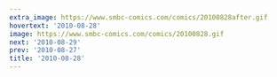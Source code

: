 ```yaml
---
extra_image: https://www.smbc-comics.com/comics/20100828after.gif
hovertext: '2010-08-28'
image: https://www.smbc-comics.com/comics/20100828.gif
next: '2010-08-29'
prev: '2010-08-27'
title: '2010-08-28'
---
```

